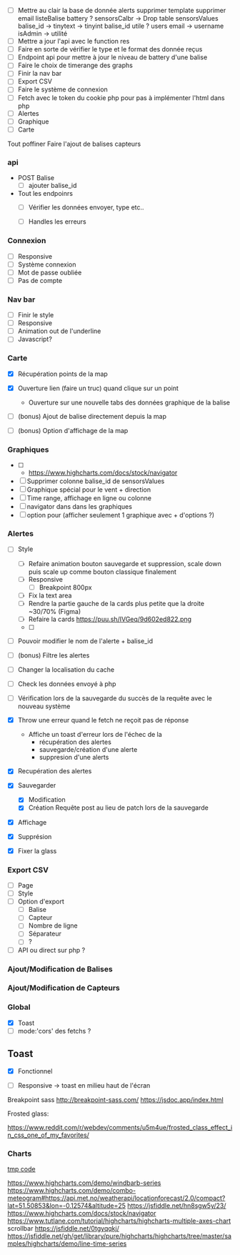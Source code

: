 - [ ] Mettre au clair la base de donnée
		alerts
			supprimer template
			supprimer email
		listeBalise
			battery ?
		sensorsCalbr -> Drop table
		sensorsValues
			balise_id -> tinytext -> tinyint
			balise_id utile ?
		users
			email -> username
			isAdmin -> utilité
- [ ] Mettre a jour l'api avec le function res
- [ ] Faire en sorte de vérifier le type et le format des donnée reçus
- [ ] Endpoint api pour mettre à jour le niveau de battery d'une balise
- [ ] Faire le choix de timerange des graphs
- [ ] Finir la nav bar
- [ ] Export CSV
- [ ] Faire le système de connexion
- [ ] Fetch avec le token du cookie php pour pas à implémenter l'html dans php
- [ ] Alertes
- [ ] Graphique
- [ ] Carte

Tout poffiner
Faire l'ajout de balises capteurs

### api
- POST Balise 
	- [ ] ajouter balise_id 
-  Tout les endpoinrs
	- [ ] Vérifier les données envoyer, type etc..
	- [ ] Handles les erreurs


### Connexion
- [ ] Responsive
- [ ] Système connexion
- [ ] Mot de passe oubliée
- [ ] Pas de compte

### Nav bar
- [ ] Finir le style
- [ ] Responsive
- [ ] Animation out de l'underline
- [ ] Javascript?
	
### Carte
- [x] Récupération points de la map
- [x] Ouverture lien (faire un truc) quand clique sur un point 
	- Ouverture sur une nouvelle tabs des données graphique de la balise
- [ ] (bonus) Ajout de balise directement depuis la map
- [ ] (bonus) Option d'affichage de la map


### Graphiques
- [ ] - https://www.highcharts.com/docs/stock/navigator
- [ ] Supprimer colonne balise_id de sensorsValues
- [ ] Graphique spécial pour le vent + direction
- [ ] Time range, affichage en ligne ou colonne
- [ ] navigator dans dans les graphiques
- [ ] option pour (afficher seulement 1 graphique avec + d'options ?)

### Alertes
- [ ] Style
	- [ ] Refaire animation bouton sauvegarde et suppression, scale down puis scale up comme bouton classique finalement
	- [ ] Responsive
		- [ ] Breakpoint 800px
	- [ ] Fix la text area
	- [ ] Rendre la partie gauche de la cards plus petite que la droite ~30/70% (Figma)
	- [ ] Refaire la cards https://puu.sh/IVGeq/9d602ed822.png
	- [ ] 
- [ ] Pouvoir modifier le nom de l'alerte + balise_id
- [ ] (bonus) Filtre les alertes
- [ ] Changer la localisation du cache
- [ ]  Check les données envoyé à php
- [ ] Vérification lors de la sauvegarde du succès de la requête avec le nouveau système
- [x] Throw une erreur quand le fetch ne reçoit pas de réponse
	- Affiche un toast d'erreur lors de l'échec de la
		- récupération des alertes
		- sauvegarde/création d'une alerte
		- suppresion d'une alerts
- [x] Recupération des alertes
- [x] Sauvegarder
	- [x] Modification
	- [x] Création
		Requête post au lieu de patch lors de la sauvegarde
- [x] Affichage
- [x] Supprésion
- [x] Fixer la glass


### Export CSV
- [ ] Page
- [ ] Style
- [ ] Option d'export
	- [ ] Balise
	- [ ] Capteur
	- [ ] Nombre de ligne
	- [ ] Séparateur
	- [ ] ?
- [ ] API ou direct sur php ?

### Ajout/Modification de Balises
### Ajout/Modification de Capteurs

### Global
- [x] Toast
- [ ] mode:'cors' des fetchs ?

## Toast
- [x] Fonctionnel
- [ ] Responsive -> toast en milieu  haut de l'écran


Breakpoint sass
http://breakpoint-sass.com/
https://jsdoc.app/index.html

Frosted glass:

https://www.reddit.com/r/webdev/comments/u5m4ue/frosted_class_effect_in_css_one_of_my_favorites/

### Charts

[tmp code](obsidian://open?vault=Monitoring%20pesquiers&file=tmp)
	
https://www.highcharts.com/demo/windbarb-series
https://www.highcharts.com/demo/combo-meteogram#https://api.met.no/weatherapi/locationforecast/2.0/compact?lat=51.50853&lon=-0.12574&altitude=25
https://jsfiddle.net/hn8sgw5y/23/
https://www.highcharts.com/docs/stock/navigator
https://www.tutlane.com/tutorial/highcharts/highcharts-multiple-axes-chart
scrollbar
https://jsfiddle.net/0tgyqqkj/
https://jsfiddle.net/gh/get/library/pure/highcharts/highcharts/tree/master/samples/highcharts/demo/line-time-series